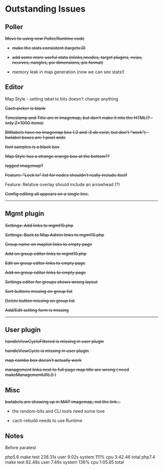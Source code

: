 # Outstanding Issues

## Poller

~~Move to using new Poller/Runtime code~~

* ~~make the stats consistent (targets:0)~~

* ~~add some more useful stats (nlinks,nnodes, target plugins, nvias, ncurves, nangles, pix dimensions, pix format)~~

* memory leak in map generation (now we can see stats!)

## Editor

Map Style - setting label to bits doesn't change anything

~~Cacti picker is blank~~

~~Timestamp and Title are in Imagemap, but don't make it into the HTML(? - only Z=1000 items)~~

~~BWlabels have no imagemap box (:2 and :3 _do_ exist, but don't "work") - bwlabel boxes are 1 pixel wide~~

~~font samples is a black box~~

~~Map Style has a strange orange box at the bottom??~~

~~lagged imagemap?~~

~~Feature: "Lock to" list for nodes shouldn't really include itself~~

Feature: Relative overlay should include an arrowhead (?)

~~Config editing all appears on a single line.~~

---

## Mgmt plugin

~~Settings: Add links to mgmt10.php~~

~~Settings: Back to Map Admin  links to mgmt10.php~~

~~Group name on maplist links to empty page~~

~~Add on group editor links to mgmt10.php~~

~~Edit on group editor links to empty page~~

~~Add on group editor links to empty page~~

~~Settings editor for groups shows wrong layout~~

~~Sort buttons missing on group list~~

~~Delete button missing on group list~~

~~Add/Edit setting form is missing~~

---
## User plugin

~~handleViewCycleFiltered is missing in user plugin~~

~~handleViewCycle is missing in user plugin~~

~~map combo box doesn't actually work~~

~~management links next to full page map title are wrong ( need makeManagementURL() )~~

## Misc

~~bwlabels are showing up in MAP imagemap, not the link...~~

* the random-bits and CLI tools need some love

* cacti-rebuild needs to use Runtime

## Notes

Before paratest

php5.6    make test  238.31s user 9.02s system 111% cpu 3:42.46 total
php7.4    make test  82.48s user 7.46s system 136% cpu 1:05.85 total



